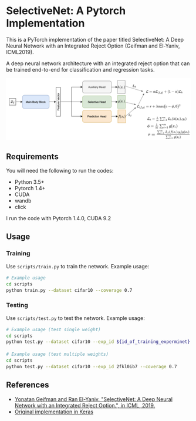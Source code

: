 # SelectiveNet: A Pytorch Implementation

This is a PyTorch implementation of the paper titled SelectiveNet: A Deep Neural Network with an Integrated Reject Option (Geifman and El-Yaniv, ICML2019).

A deep neural network architecture with an integrated reject option that can be trained end-to-end for classification and regression tasks.

<p align="center">
<img src="selectivenet.jpg" alt="drawing" width="1000"/>
</p>
   
## Requirements

You will need the following to run the codes:
- Python 3.5+
- Pytorch 1.4+
- CUDA
- wandb
- click

I run the code with Pytorch 1.4.0, CUDA 9.2

## Usage
### Training
Use `scripts/train.py` to train the network. Example usage:
```bash
# Example usage
cd scripts
python train.py --dataset cifar10 --coverage 0.7 
```

### Testing
Use `scripts/test.py` to test the network. Example usage:
```bash
# Example usage (test single weight)
cd scripts
python test.py --dataset cifar10 --exp_id ${id_of_training_experminet} --weight ${name_of_saved_model}--coverage 0.7

# Example usage (test multiple weights)
cd scripts
python test.py --dataset cifar10 --exp_id 2fkl0ib7 --coverage 0.7
```

## References

- [Yonatan Geifman and Ran El-Yaniv. "SelectiveNet: A Deep Neural Network with an Integrated Reject Option.", in ICML, 2019.][1]
- [Original implementation in Keras][2]

[1]: https://arxiv.org/abs/1901.09192
[2]: https://github.com/geifmany/selectivenet
